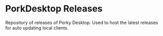 # PorkDesktop Releases

Repository of releases of Porky Desktop. Used to host the latest releases for auto updating local clients.
